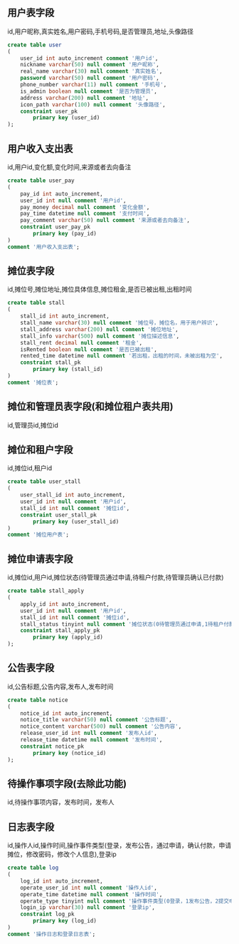 ## 用户表字段
id,用户昵称,真实姓名,用户密码,手机号码,是否管理员,地址,头像路径
```sql
create table user
(
	user_id int auto_increment comment '用户id',
	nickname varchar(50) null comment '用户昵称',
	real_name varchar(30) null comment '真实姓名',
	password varchar(50) null comment '用户密码',
	phone_number varchar(11) null comment '手机号',
	is_admin boolean null comment '是否为管理员',
	address varchar(200) null comment '地址',
	icon_path varchar(100) null comment '头像路径',
	constraint user_pk
		primary key (user_id)
);

```
## 用户收入支出表
id,用户id,变化额,变化时间,来源或者去向备注
```sql
create table user_pay
(
	pay_id int auto_increment,
	user_id int null comment '用户id',
	pay_money decimal null comment '变化金额',
	pay_time datetime null comment '支付时间',
	pay_comment varchar(50) null comment '来源或者去向备注',
	constraint user_pay_pk
		primary key (pay_id)
)
comment '用户收入支出表';
```

## 摊位表字段
id,摊位号,摊位地址,摊位具体信息,摊位租金,是否已被出租,出租时间
```sql
create table stall
(
	stall_id int auto_increment,
	stall_name varchar(30) null comment '摊位号，摊位名，用于用户辨识',
	stall_address varchar(200) null comment '摊位地址',
	stall_info varchar(500) null comment '摊位描述信息',
	stall_rent decimal null comment '租金',
	isRented boolean null comment '是否已被出租',
	rented_time datetime null comment '若出租，出租的时间，未被出租为空',
	constraint stall_pk
		primary key (stall_id)
)
comment '摊位表';
```

## 摊位和管理员表字段(和摊位租户表共用)
id,管理员id,摊位id

## 摊位和租户字段
id,摊位id,租户id
```sql
create table user_stall
(
	user_stall_id int auto_increment,
	user_id int null comment '用户id',
	stall_id int null comment '摊位id',
	constraint user_stall_pk
		primary key (user_stall_id)
)
comment '摊位用户表';
```

## 摊位申请表字段
id,摊位id,用户id,摊位状态(待管理员通过申请,待租户付款,待管理员确认已付款)
```sql
create table stall_apply
(
	apply_id int auto_increment,
	user_id int null comment '用户id',
	stall_id int null comment '摊位id',
	stall_status tinyint null comment '摊位状态(0待管理员通过申请,1待租户付款,2待管理员确认已付款)',
	constraint stall_apply_pk
		primary key (apply_id)
);

```

## 公告表字段
id,公告标题,公告内容,发布人,发布时间
```sql
create table notice
(
	notice_id int auto_increment,
	notice_title varchar(50) null comment '公告标题',
	notice_content varchar(500) null comment '公告内容',
	release_user_id int null comment '发布人id',
	release_time datetime null comment '发布时间',
	constraint notice_pk
		primary key (notice_id)
);

```

## 待操作事项字段(去除此功能)
id,待操作事项内容，发布时间，发布人

## 日志表字段
id,操作人id,操作时间,操作事件类型(登录，发布公告，通过申请，确认付款，申请摊位，修改密码，修改个人信息),登录ip
```sql
create table log
(
	log_id int auto_increment,
	operate_user_id int null comment '操作人id',
	operate_time datetime null comment '操作时间',
	operate_type tinyint null comment '操作事件类型(0登录，1发布公告，2提交申请，3通过申请，4确认付款发送付款订单号，5确认收款，6修改密码，7修改个人信息)',
	login_ip varchar(30) null comment '登录ip',
	constraint log_pk
		primary key (log_id)
)
comment '操作日志和登录日志表';
```




